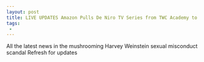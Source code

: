 ```yaml
---
layout: post
title: LIVE UPDATES Amazon Pulls De Niro TV Series from TWC Academy to Decide Fate Judd Apatow Says TWC Staff Knew Shut it Down
tags:
 -
---
```

All the latest news in the mushrooming Harvey Weinstein sexual misconduct scandal Refresh for updates
